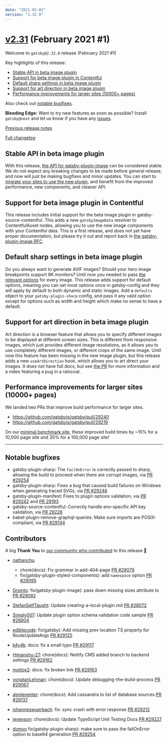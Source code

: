 ```yaml
---
date: "2021-02-02"
version: "2.32.0"
---
```


# [v2.31](https://github.com/gatsbyjs/gatsby/compare/gatsby@2.32.0-next.0...gatsby@2.32.0) (February 2021 #1)

Welcome to `gatsby@2.32.0` release (February 2021 #1)

Key highlights of this release:

- [Stable API in beta image plugin](#stable-api-in-beta-image-plugin)
- [Support for beta image plugin in Contentful](#support-for-beta-image-plugin-in-contentful)
- [Default sharp settings in beta image plugin](#default-sharp-settings-in-beta-image-plugin)
- [Support for art direction in beta image plugin](#support-for-art-direction-in-beta-image-plugin)
- [Performance improvements for larger sites (10000+ pages)](#performance-improvements-for-larger-sites-10000-pages)

Also check out [notable bugfixes](#notable-bugfixes).

**Bleeding Edge:** Want to try new features as soon as possible? Install `gatsby@next` and let us know
if you have any [issues](https://github.com/gatsbyjs/gatsby/issues).

[Previous release notes](/docs/reference/release-notes/v2.31)

[Full changelog](https://github.com/gatsbyjs/gatsby/compare/gatsby@2.32.0-next.0...gatsby@2.32.0)

## Stable API in beta image plugin

With this release, [the API for gatsby-plugin-image](https://gatsbyjs.com/docs/reference/built-in-components/gatsby-plugin-image) can be considered stable. We do not expect any breaking changes to be made before general release, and now will just be making bugfixes and minor updates. You can start to [migrate your sites to use the new plugin](https://www.gatsbyjs.com/docs/reference/release-notes/image-migration-guide/), and benefit from the improved performance, new components, and cleaner API.

## Support for beta image plugin in Contentful

This release includes initial support for the beta image plugin in gatsby-source-contentful. This adds a new `gatsbyImageData` resolver to ContentfulAsset nodes, allowing you to use the new image components with your Contentful data. This is a first release, and does not yet have proper documentation, but please try it out and report back in [the gatsby-plugin-image RFC](https://github.com/gatsbyjs/gatsby/discussions/27950).

## Default sharp settings in beta image plugin

Do you always want to generate AVIF images? Should your hero image breakpoints support 8K monitors? Until now you needed to pass [the relevant options](https://gatsbyjs.com/docs/reference/built-in-components/gatsby-plugin-image) for every image. This release adds support for default options, meaning you can set most options once in gatsby-config and they will apply by default to both dynamic and static images. Add a `defaults` object to your `gatsby-plugin-sharp` config, and pass it any valid option except for options such as width and height which make no sense to have a default.

## Support for art direction in beta image plugin

Art direction is a browser feature that allows you to specify different images to be displayed at different screen sizes. This is different from responsive images, which just provides different image resolutions, as it allows you to use completely different images, or different crops of the same image. Until now this feature has been missing in the new image plugin, but this release adds a new `useArtDirection` hook, which allows you to art direct your images. It does not have full docs, but see [the PR](https://github.com/gatsbyjs/gatsby/pull/29231) for more information and a video featuring a pug in a raincoat.

## Performance improvements for larger sites (10000+ pages)

We landed two PRs that improve build performance for larger sites.

- https://github.com/gatsbyjs/gatsby/pull/29240
- https://github.com/gatsbyjs/gatsby/pull/29219

On our [minimal benchmark site](https://github.com/gatsbyjs/gatsby/tree/master/benchmarks/create-pages), these improved build times by ~15% for a 10,000 page site and 30% for a 100,000 page site!

---

## Notable bugfixes

- gatsby-plugin-sharp: The `failOnError` is correctly passed to sharp, allowing the build to proceed when there are corrupt images, via [PR #29254](https://github.com/gatsbyjs/gatsby/pull/29254)
- gatsby-plugin-sharp: Fixes a bug that caused build failures on Windows when generating traced SVGs, via [PR #29246](https://github.com/gatsbyjs/gatsby/pull/29246)
- gatsby-plugin-manifest: Fixes to plugin options validation, via [PR #29242](https://github.com/gatsbyjs/gatsby/pull/29242) and [PR 29193](https://github.com/gatsbyjs/gatsby/pull/29193/)
- gatsby-source-contentful: Correctly handle env-specific API key validation, via [PR 29228](https://github.com/gatsbyjs/gatsby/pull/29228)
- babel-plugin-remove-graphql-queries: Make sure imports are POSIX-compliant, via [PR #29144](https://github.com/gatsbyjs/gatsby/pull/29144)

## Contributors

A big **Thank You** to [our community who contributed](https://github.com/gatsbyjs/gatsby/compare/gatsby@2.32.0-next.0...gatsby@2.32.0) to this release 💜

- [nathanchu](https://github.com/nathanchu)

  - chore(docs): Fix grammar in add-404-page [PR #29079](https://github.com/gatsbyjs/gatsby/pull/29079)
  - fix(gatsby-plugin-styled-components): add `namespace` option [PR #29095](https://github.com/gatsbyjs/gatsby/pull/29095)

- [Grsmto](https://github.com/Grsmto): fix(gatsby-plugin-image): pass down missing sizes attribute to <sources> [PR #29092](https://github.com/gatsbyjs/gatsby/pull/29092)

- [StefanSelfTaught](https://github.com/StefanSelfTaught): Update creating-a-local-plugin.md [PR #28072](https://github.com/gatsbyjs/gatsby/pull/28072)

- [Simply007](https://github.com/Simply007): Update plugin option schema validation code sample [PR #28904](https://github.com/gatsbyjs/gatsby/pull/28904)
- [ediblecode](https://github.com/ediblecode): fix(gatsby): Add missing prev location TS property for RouteUpdateArgs [PR #29125](https://github.com/gatsbyjs/gatsby/pull/29125)
- [k4y4k](https://github.com/k4y4k): docs: fix a small typo [PR #29117](https://github.com/gatsbyjs/gatsby/pull/29117)
- [Himanshu-27](https://github.com/Himanshu-27): chore(docs): Netlify CMS added branch to backend settings [PR #29162](https://github.com/gatsbyjs/gatsby/pull/29162)
- [mottox2](https://github.com/mottox2): docs: fix broken link [PR #29163](https://github.com/gatsbyjs/gatsby/pull/29163)
- [yonatanLehman](https://github.com/yonatanLehman): chore(docs): Update debugging-the-build-process [PR #29067](https://github.com/gatsbyjs/gatsby/pull/29067)
- [alexleventer](https://github.com/alexleventer): chore(docs): Add cassandra to list of database sources [PR #29137](https://github.com/gatsbyjs/gatsby/pull/29137)
- [johanneswuerbach](https://github.com/johanneswuerbach): fix: sync crash with error response [PR #29212](https://github.com/gatsbyjs/gatsby/pull/29212)
- [jevenson](https://github.com/jevenson): chore(docs): Update TypeScript Unit Testing Docs [PR #29227](https://github.com/gatsbyjs/gatsby/pull/29227)
- [domvo](https://github.com/domvo) fix(gatsby-plugin-sharp): make sure to pass the failOnError option to base64 generation [PR #29254](https://github.com/gatsbyjs/gatsby/pull/29254)
